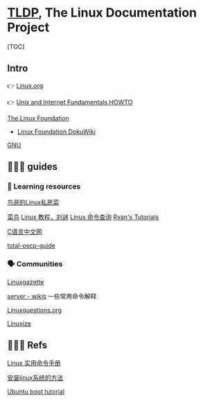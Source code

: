 # [TLDP](https://tldp.org/index.html), The Linux Documentation Project

[TOC]



## Intro

👉 [Linux.org](https://www.linux.org)

👉 [Unix and Internet Fundamentals HOWTO](https://tldp.org/HOWTO/Unix-and-Internet-Fundamentals-HOWTO/index.html)

[The Linux Foundation](https://www.linuxfoundation.org)

- [Linux Foundation DokuWiki](https://wiki.linuxfoundation.org/start)

 [GNU](GNU/GNU.md)



## 👩🏼‍🏫  guides

### 🤯 Learning resources

[鸟哥的Linux私房菜](http://linux.vbird.org)

[菜鸟](https://www.runoob.com/linux/linux-tutorial.html)
[Linux 教程，刘遄](https://www.linuxprobe.com/basic-learning-01.html)
[Linux 命令查询](https://www.linuxcool.com)
[Ryan's Tutorials](https://ryanstutorials.net)

[C语言中文网](http://c.biancheng.net/view/vip_3499.html)

[total-oscp-guide](https://sushant747.gitbooks.io/total-oscp-guide/content/)



### 🗣 Communities

[Linuxgazette](https://linuxgazette.net/index.html)

[server - wikis](https://learnku.com/server/wikis/40214) 一些常用命令解释

[Linuxquestions.org](https://www.linuxquestions.org)

[Linuxize](https://linuxize.com)



## 🧘🏿‍♀️ Refs

[Linux 实用命令手册](https://ficapy1.gitbooks.io/linux-command/content/ru-he-cha-kan-qu-diao-zhu-shi-de-pei-zhi-wen-jian.html)

[安装linux系统的方法](https://juejin.cn/post/7109803729439686692)

[Ubuntu boot tutorial](https://ubuntu.com/tutorials/install-ubuntu-server#1-overview)
